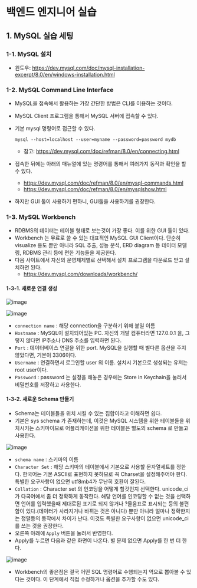 # 백엔드 엔지니어 실습

## 1. MySQL 실습 세팅

### 1-1. MySQL 설치
- 윈도우: https://dev.mysql.com/doc/mysql-installation-excerpt/8.0/en/windows-installation.html

### 1-2. MySQL Command Line Interface
- MySQL을 접속해서 활용하는 가장 간단한 방법은 CLI를 이용하는 것이다.
- MySQL Client 프로그램을 통해서 MySQL 서버에 접속할 수 있다.
- 기본 mysql 명령어로 접근할 수 있다.

    ```Linux
    mysql --host=localhost --user=myname --password=password mydb
    ```
    - 참고: https://dev.mysql.com/doc/refman/8.0/en/connecting.html

- 접속한 뒤에는 아래의 매뉴얼에 있는 명령어를 통해서 여러가지 동작과 확인을 할 수 있다.
    - https://dev.mysql.com/doc/refman/8.0/en/mysql-commands.html
    - https://dev.mysql.com/doc/refman/8.0/en/mysqlshow.html
- 하지만 GUI 툴이 사용하기 편하니, GUI툴을 사용하기를 권장한다.

### 1-3. MySQL Workbench
- RDBMS의 데이터는 테이블 형태로 보는것이 가장 좋다. 이를 위한 GUI 툴이 있다.
- Workbench 는 무료로 쓸 수 있는 대표적인 MySQL GUI Client이다. 단순히 visualize 용도 뿐만 아니라 SQL 추출, 성능 분석, ERD diagram 등 데이터 모델링, RDBMS 관리 등에 편한 기능들을 제공한다.
- 다음 사이트에서 자신의 운영체제별로 선택해서 설치 프로그램을 다운로드 받고 설치하면 된다.
    - https://dev.mysql.com/downloads/workbench/

#### 1-3-1. 새로운 연결 생성

![image](https://user-images.githubusercontent.com/92377162/235344839-7a4b6343-c09c-4b74-afdf-4438601380aa.png)

![image](https://user-images.githubusercontent.com/92377162/235344905-f9a31c94-be41-41d9-958a-62fbaff17af3.png)

- `connection name` : 해당 connection을 구분하기 위해 붙일 이름
- `Hostname` : MySQL이 설치되어있는 PC. 자신의 개발 컴퓨터라면 127.0.0.1 을, 그렇지 않다면 IP주소나 DNS 주소를 입력하면 된다.
- `Port` : 데이터베이스 연결을 위한 port. MySQL을 실행할 때 별다른 옵션을 주지 않았다면, 기본이 3306이다.
- `Username` : 연결하면서 로그인할 user 의 이름. 설치시 기본으로 생성되는 유저는 root user이다.
- `Password` : password 는 설정을 해놓은 경우에는 Store in Keychain을 눌러서 비밀번호를 저장하고 사용한다.

#### 1-3-2. 새로운 Schema 만들기
- Schema는 테이블들을 위치 시킬 수 있는 집합이라고 이해하면 쉽다.
- 기본은 sys schema 가 존재하는데, 이것은 MySQL 시스템을 위한 테이블들을 위치시키는 스키마이므로 어플리케이션을 위한 테이블은 별도의 schema 로 만들고 사용한다.

![image](https://user-images.githubusercontent.com/92377162/235345282-83f8ddf3-2b26-4949-a025-1717acc322b4.png)

- `schema name` : 스키마의 이름
- `Character Set` : 해당 스키마의 테이블에서 기본으로 사용할 문자열세트를 정한다. 한국어는 기본 ASCII로 표현하지 못하므로 꼭 Charset을 설정해주어야 한다. 특별한 요구사항이 없으면 utf8mb4가 무난히 호환이 잘된다.
- `Collation` : Character set 의 인코딩을 어떻게 할것인지 선택한다. unicode_ci 가 다국어에서 좀 더 정확하게 동작한다. 해당 언어를 인코딩할 수 없는 것을 선택하면 언어를 입력했을때 제대로된 표기로 되지 않거나 ?물음표로 표시되는 등의 불편함이 있다.(데이터가 사라지거나 바뀌는 것은 아니다) 뿐만 아니라 얼마나 정확한지는 정렬등의 동작에서 차이가 난다. 이것도 특별한 요구사항이 없으면 unicode_ci를 쓰는 것을 권장한다.
- 오른쪽 아래에 `Apply` 버튼을 눌러서 반영한다.
- Apply를 누르면 다음과 같은 화면이 나온다. 별 문제 없으면 Apply를 한 번 더 한다.

![image](https://user-images.githubusercontent.com/92377162/235345362-c08b20cf-ade8-489e-9d56-19fc2174743f.png)

- Workbench의 좋은점은 결국 어떤 SQL 명령어로 수행되는지 역으로 뽑아볼 수 있다는 것이다. 이 단계에서 직접 수정하거나 옵션을 추가할 수도 있다.



